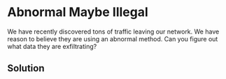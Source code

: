 # Abnormal Maybe Illegal

We have recently discovered tons of traffic leaving our network. 
We have reason to believe they are using an abnormal method. 
Can you figure out what data they are exfiltrating?

## Solution

